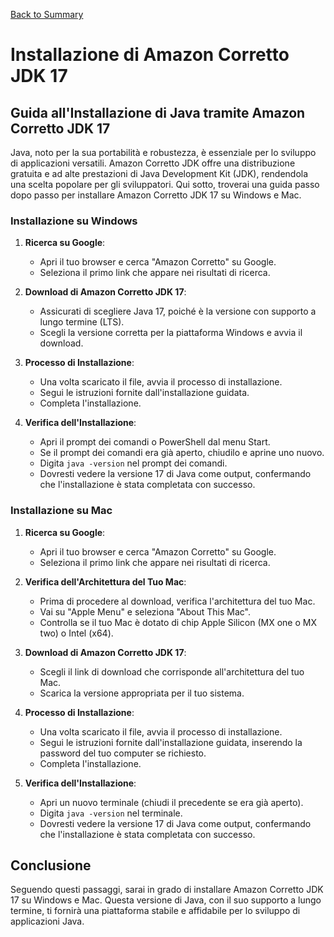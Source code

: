 [Back to Summary](../Summary.md)

# Installazione di Amazon Corretto JDK 17

## Guida all'Installazione di Java tramite Amazon Corretto JDK 17

Java, noto per la sua portabilità e robustezza, è essenziale per lo sviluppo di applicazioni versatili. Amazon Corretto JDK offre una distribuzione gratuita e ad alte prestazioni di Java Development Kit (JDK), rendendola una scelta popolare per gli sviluppatori. Qui sotto, troverai una guida passo dopo passo per installare Amazon Corretto JDK 17 su Windows e Mac.

### Installazione su Windows

1. **Ricerca su Google**:
   - Apri il tuo browser e cerca "Amazon Corretto" su Google.
   - Seleziona il primo link che appare nei risultati di ricerca.

2. **Download di Amazon Corretto JDK 17**:
   - Assicurati di scegliere Java 17, poiché è la versione con supporto a lungo termine (LTS).
   - Scegli la versione corretta per la piattaforma Windows e avvia il download.

3. **Processo di Installazione**:
   - Una volta scaricato il file, avvia il processo di installazione.
   - Segui le istruzioni fornite dall'installazione guidata.
   - Completa l'installazione.

4. **Verifica dell'Installazione**:
   - Apri il prompt dei comandi o PowerShell dal menu Start.
   - Se il prompt dei comandi era già aperto, chiudilo e aprine uno nuovo.
   - Digita `java -version` nel prompt dei comandi.
   - Dovresti vedere la versione 17 di Java come output, confermando che l'installazione è stata completata con successo.

### Installazione su Mac

1. **Ricerca su Google**:
   - Apri il tuo browser e cerca "Amazon Corretto" su Google.
   - Seleziona il primo link che appare nei risultati di ricerca.

2. **Verifica dell'Architettura del Tuo Mac**:
   - Prima di procedere al download, verifica l'architettura del tuo Mac.
   - Vai su "Apple Menu" e seleziona "About This Mac".
   - Controlla se il tuo Mac è dotato di chip Apple Silicon (MX one o MX two) o Intel (x64).

3. **Download di Amazon Corretto JDK 17**:
   - Scegli il link di download che corrisponde all'architettura del tuo Mac.
   - Scarica la versione appropriata per il tuo sistema.

4. **Processo di Installazione**:
   - Una volta scaricato il file, avvia il processo di installazione.
   - Segui le istruzioni fornite dall'installazione guidata, inserendo la password del tuo computer se richiesto.
   - Completa l'installazione.

5. **Verifica dell'Installazione**:
   - Apri un nuovo terminale (chiudi il precedente se era già aperto).
   - Digita `java -version` nel terminale.
   - Dovresti vedere la versione 17 di Java come output, confermando che l'installazione è stata completata con successo.

## Conclusione

Seguendo questi passaggi, sarai in grado di installare Amazon Corretto JDK 17 su Windows e Mac. Questa versione di Java, con il suo supporto a lungo termine, ti fornirà una piattaforma stabile e affidabile per lo sviluppo di applicazioni Java.